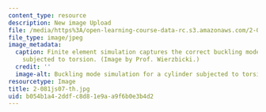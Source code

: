 ```yaml
---
content_type: resource
description: New image Upload
file: /media/https%3A/open-learning-course-data-rc.s3.amazonaws.com/2-081j-plates-and-shells-spring-2007/b054b1a42ddfc8d81e9aa9f6b0e3b4d2_2-081js07-th.jpg
file_type: image/jpeg
image_metadata:
  caption: Finite element simulation captures the correct buckling mode of a cylinder
    subjected to torsion. (Image by Prof. Wierzbicki.)
  credit: ''
  image-alt: Buckling mode simulation for a cylinder subjected to torsion.
resourcetype: Image
title: 2-081js07-th.jpg
uid: b054b1a4-2ddf-c8d8-1e9a-a9f6b0e3b4d2
---
```

